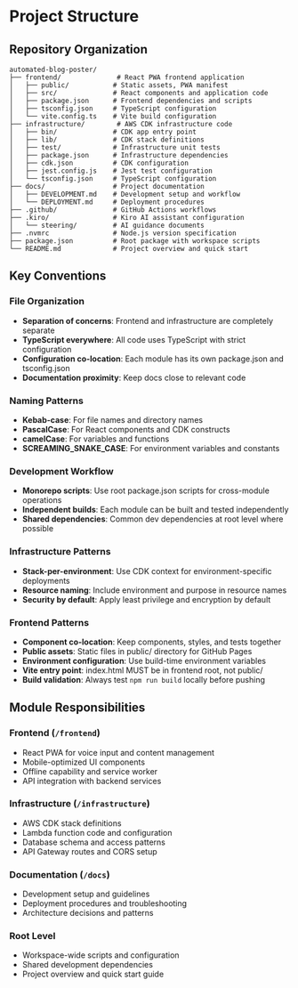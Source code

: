# Project Structure

## Repository Organization

```
automated-blog-poster/
├── frontend/              # React PWA frontend application
│   ├── public/           # Static assets, PWA manifest
│   ├── src/              # React components and application code
│   ├── package.json      # Frontend dependencies and scripts
│   ├── tsconfig.json     # TypeScript configuration
│   └── vite.config.ts    # Vite build configuration
├── infrastructure/        # AWS CDK infrastructure code
│   ├── bin/              # CDK app entry point
│   ├── lib/              # CDK stack definitions
│   ├── test/             # Infrastructure unit tests
│   ├── package.json      # Infrastructure dependencies
│   ├── cdk.json          # CDK configuration
│   ├── jest.config.js    # Jest test configuration
│   └── tsconfig.json     # TypeScript configuration
├── docs/                 # Project documentation
│   ├── DEVELOPMENT.md    # Development setup and workflow
│   └── DEPLOYMENT.md     # Deployment procedures
├── .github/              # GitHub Actions workflows
├── .kiro/                # Kiro AI assistant configuration
│   └── steering/         # AI guidance documents
├── .nvmrc                # Node.js version specification
├── package.json          # Root package with workspace scripts
└── README.md             # Project overview and quick start
```

## Key Conventions

### File Organization
- **Separation of concerns**: Frontend and infrastructure are completely separate
- **TypeScript everywhere**: All code uses TypeScript with strict configuration
- **Configuration co-location**: Each module has its own package.json and tsconfig.json
- **Documentation proximity**: Keep docs close to relevant code

### Naming Patterns
- **Kebab-case**: For file names and directory names
- **PascalCase**: For React components and CDK constructs
- **camelCase**: For variables and functions
- **SCREAMING_SNAKE_CASE**: For environment variables and constants

### Development Workflow
- **Monorepo scripts**: Use root package.json scripts for cross-module operations
- **Independent builds**: Each module can be built and tested independently
- **Shared dependencies**: Common dev dependencies at root level where possible

### Infrastructure Patterns
- **Stack-per-environment**: Use CDK context for environment-specific deployments
- **Resource naming**: Include environment and purpose in resource names
- **Security by default**: Apply least privilege and encryption by default

### Frontend Patterns
- **Component co-location**: Keep components, styles, and tests together
- **Public assets**: Static files in public/ directory for GitHub Pages
- **Environment configuration**: Use build-time environment variables
- **Vite entry point**: index.html MUST be in frontend root, not public/
- **Build validation**: Always test `npm run build` locally before pushing

## Module Responsibilities

### Frontend (`/frontend`)
- React PWA for voice input and content management
- Mobile-optimized UI components
- Offline capability and service worker
- API integration with backend services

### Infrastructure (`/infrastructure`)
- AWS CDK stack definitions
- Lambda function code and configuration
- Database schema and access patterns
- API Gateway routes and CORS setup

### Documentation (`/docs`)
- Development setup and guidelines
- Deployment procedures and troubleshooting
- Architecture decisions and patterns

### Root Level
- Workspace-wide scripts and configuration
- Shared development dependencies
- Project overview and quick start guide